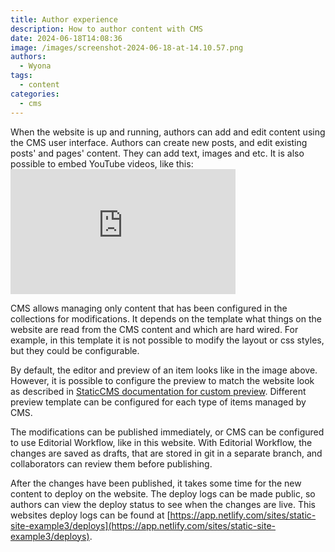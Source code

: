 ```yaml
---
title: Author experience
description: How to author content with CMS
date: 2024-06-18T14:08:36
image: /images/screenshot-2024-06-18-at-14.10.57.png
authors:
  - Wyona
tags:
  - content
categories:
  - cms
---
```

When the website is up and running, authors can add and edit content using the CMS user interface. Authors can create new posts, and edit existing posts' and pages' content. They can add text, images and etc. It is also possible to embed YouTube videos, like this: <iframe width="360" height="200" src="https://www.youtube.com/embed/uXOoYILAKdg" title="kickstartDS Static CMS Starter - Instantly deployed websites" frameborder="0" allow="accelerometer; autoplay; clipboard-write; encrypted-media; gyroscope; picture-in-picture; web-share" referrerpolicy="strict-origin-when-cross-origin" allowfullscreen></iframe>

CMS allows managing only content that has been configured in the collections for modifications. It depends on the template what things on the website are read from the CMS content and which are hard wired. For example, in this template it is not possible to modify the layout or css styles, but they could be configurable.

By default, the editor and preview of an item looks like in the image above. However, it is possible to configure the preview to match the website look as described in [StaticCMS documentation for custom preview](https://staticjscms.netlify.app/docs/custom-previews). Different preview template can be configured for each type of items managed by CMS.

The modifications can be published immediately, or CMS can be configured to use Editorial Workflow, like in this website. With Editorial Workflow, the changes are saved as drafts, that are stored in git in a separate branch, and collaborators can review them before publishing.

After the changes have been published, it takes some time for the new content to deploy on the website. The deploy logs can be made public, so authors can view the deploy status to see when the changes are live. This websites deploy logs can be found at [https://app.netlify.com/sites/static-site-example3/deploys](https://app.netlify.com/sites/static-site-example3/deploys).
